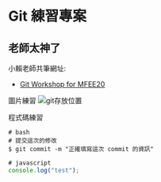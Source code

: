 # Git 練習專案

## 老師太神了

小賴老師共筆網址:

- [Git Workshop for MFEE20](https://hackmd.io/@ashleylai/S1SJk5pMt)

圖片練習
![git存放位置](https://i.imgur.com/iYbhwu4.png)

程式碼練習

```bash=
# bash
# 提交這次的修改
$ git commit -m "正確填寫這次 commit 的資訊"
```

```javascript
# javascript
console.log("test");
```
